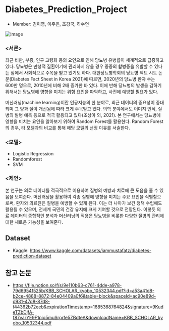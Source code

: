 # Diabetes_Prediction_Project
- Member: 김미영, 이주은, 조강국, 하수연

![image](https://github.com/miy0ung/diabetes_prediction_project/assets/101385210/d8455940-853c-4917-9a6b-c82eda3cd735)


### <서론>
최근 비만, 부종, 인구 고령화 등의 요인으로 인해 당뇨병 유병률이 세계적으로 급증하고 있다. 당뇨병은 만성적 질환이기에 관리하지 않을 경우 중증의 합병증을 유발할 수 있다는 점에서 사회적으로 주목을 받고 있기도 하다. 대한당뇨병학회의 당뇨병 팩트 시트 논문(Diabetes Fact Sheet in Korea 2021)에 따르면, 2020년의 당뇨병 환자 수는 600만 명으로, 2010년에 비해 2배 증가한 바 있다. 이에 반해 당뇨병의 발생을 감하기 위해서는 당뇨병에 영향을 미치는 위험 요인을 파악하고, 사전에 예방할 필요가 있다.

머신러닝(machine learning)이란 인공지능의 한 분야로, 최근 데이터의 중요성이 증대되며 그 양과 질이 개선됨에 따라 크게 주목받고 있다. 의학 분야에서도 이미지 인식, 질병의 발병 예측 등으로 적극 활용되고 있다(조상아 외, 2021). 본 연구에서는 당뇨병에 영향을 미치는 요인을 알아보기 위하여 Random Forest를 활용한다. Random Forest의 경우, 타 모델과의 비교를 통해 해당 모델의 선정 이유를 서술한다.

### <모델>
- Logistic Regression
- Randomforest
- SVM


### <제언>
본 연구는 의료 데이터를 적극적으로 이용하여 질병의 예방과 치료에 큰 도움을 줄 수 있음을 보여준다. 머신러닝을 활용하여 각종 질병에 영향을 미치는 주요 요인을 식별함으로써, 환자와 의료진은 질병을 예방할 수 있게 된다. 이는 더 나아가 보건 정책 수립에도 활용될 수 있으며, 전세계 국민의 건강 유지에 크게 기여할 것으로 전망된다. 이렇듯 의료 데이터의 종합적인 분석과 머신러닝의 적용은 당뇨병을 비롯한 다양한 질병의 관리에 대한 새로운 가능성을 보여준다.

## Dataset
- Kaggle: https://www.kaggle.com/datasets/iammustafatz/diabetes-prediction-dataset

## 참고 논문
- https://file.notion.so/f/s/9e110b63-c761-4dde-a978-79d6954f525b/KBB_SCHOLAR_kyobo_10532344.pdf?id=a53a41d8-b2ce-4888-8872-84e04409a0f6&table=block&spaceId=ac90e89d-d931-47d8-87d8-f44362b72eeb&expirationTimestamp=1685368764824&signature=9KudeTZbDjfA-f87varYE9F1pio5muSrprfe5ZBdteA&downloadName=KBB_SCHOLAR_kyobo_10532344.pdf
